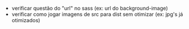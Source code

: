 - verificar questão do "url" no sass (ex: url do background-image)
- verificar como jogar imagens de src para dist sem otimizar (ex: jpg's já otimizados)
